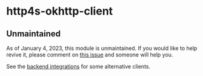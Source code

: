 # http4s-okhttp-client

## Unmaintained

As of January 4, 2023, this module is unmaintained.  If you would like to help revive it, please comment on [this issue](https://github.com/http4s/http4s-okhttp-client/issues/6) and someone will help you.

See the [backend integrations](https://http4s.org/v0.23/docs/integrations.html#backend-integrations) for some alternative clients.
